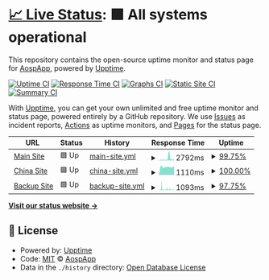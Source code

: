 # [📈 Live Status](https://status.aosp.app): <!--live status--> **🟩 All systems operational**

This repository contains the open-source uptime monitor and status page for [AospApp](https://aosp.app), powered by [Upptime](https://github.com/upptime/upptime).

[![Uptime CI](https://github.com/aospapp/upptime/workflows/Uptime%20CI/badge.svg)](https://github.com/aospapp/upptime/actions?query=workflow%3A%22Uptime+CI%22)
[![Response Time CI](https://github.com/aospapp/upptime/workflows/Response%20Time%20CI/badge.svg)](https://github.com/aospapp/upptime/actions?query=workflow%3A%22Response+Time+CI%22)
[![Graphs CI](https://github.com/aospapp/upptime/workflows/Graphs%20CI/badge.svg)](https://github.com/aospapp/upptime/actions?query=workflow%3A%22Graphs+CI%22)
[![Static Site CI](https://github.com/aospapp/upptime/workflows/Static%20Site%20CI/badge.svg)](https://github.com/aospapp/upptime/actions?query=workflow%3A%22Static+Site+CI%22)
[![Summary CI](https://github.com/aospapp/upptime/workflows/Summary%20CI/badge.svg)](https://github.com/aospapp/upptime/actions?query=workflow%3A%22Summary+CI%22)

With [Upptime](https://upptime.js.org), you can get your own unlimited and free uptime monitor and status page, powered entirely by a GitHub repository. We use [Issues](https://github.com/aospapp/upptime/issues) as incident reports, [Actions](https://github.com/aospapp/upptime/actions) as uptime monitors, and [Pages](https://status.aosp.app) for the status page.

<!--start: status pages-->
<!-- This summary is generated by Upptime (https://github.com/upptime/upptime) -->
<!-- Do not edit this manually, your changes will be overwritten -->
<!-- prettier-ignore -->
| URL | Status | History | Response Time | Uptime |
| --- | ------ | ------- | ------------- | ------ |
| <img alt="" src="https://icons.duckduckgo.com/ip3/aosp.app.ico" height="13"> [Main Site](https://aosp.app) | 🟩 Up | [main-site.yml](https://github.com/aospapp/upptime/commits/HEAD/history/main-site.yml) | <details><summary><img alt="Response time graph" src="./graphs/main-site/response-time-week.png" height="20"> 2792ms</summary><br><a href="https://status.aosp.app/history/main-site"><img alt="Response time 2376" src="https://img.shields.io/endpoint?url=https%3A%2F%2Fraw.githubusercontent.com%2Faospapp%2Fupptime%2FHEAD%2Fapi%2Fmain-site%2Fresponse-time.json"></a><br><a href="https://status.aosp.app/history/main-site"><img alt="24-hour response time 1405" src="https://img.shields.io/endpoint?url=https%3A%2F%2Fraw.githubusercontent.com%2Faospapp%2Fupptime%2FHEAD%2Fapi%2Fmain-site%2Fresponse-time-day.json"></a><br><a href="https://status.aosp.app/history/main-site"><img alt="7-day response time 2792" src="https://img.shields.io/endpoint?url=https%3A%2F%2Fraw.githubusercontent.com%2Faospapp%2Fupptime%2FHEAD%2Fapi%2Fmain-site%2Fresponse-time-week.json"></a><br><a href="https://status.aosp.app/history/main-site"><img alt="30-day response time 2204" src="https://img.shields.io/endpoint?url=https%3A%2F%2Fraw.githubusercontent.com%2Faospapp%2Fupptime%2FHEAD%2Fapi%2Fmain-site%2Fresponse-time-month.json"></a><br><a href="https://status.aosp.app/history/main-site"><img alt="1-year response time 2376" src="https://img.shields.io/endpoint?url=https%3A%2F%2Fraw.githubusercontent.com%2Faospapp%2Fupptime%2FHEAD%2Fapi%2Fmain-site%2Fresponse-time-year.json"></a></details> | <details><summary><a href="https://status.aosp.app/history/main-site">99.75%</a></summary><a href="https://status.aosp.app/history/main-site"><img alt="All-time uptime 94.11%" src="https://img.shields.io/endpoint?url=https%3A%2F%2Fraw.githubusercontent.com%2Faospapp%2Fupptime%2FHEAD%2Fapi%2Fmain-site%2Fuptime.json"></a><br><a href="https://status.aosp.app/history/main-site"><img alt="24-hour uptime 100.00%" src="https://img.shields.io/endpoint?url=https%3A%2F%2Fraw.githubusercontent.com%2Faospapp%2Fupptime%2FHEAD%2Fapi%2Fmain-site%2Fuptime-day.json"></a><br><a href="https://status.aosp.app/history/main-site"><img alt="7-day uptime 99.75%" src="https://img.shields.io/endpoint?url=https%3A%2F%2Fraw.githubusercontent.com%2Faospapp%2Fupptime%2FHEAD%2Fapi%2Fmain-site%2Fuptime-week.json"></a><br><a href="https://status.aosp.app/history/main-site"><img alt="30-day uptime 99.87%" src="https://img.shields.io/endpoint?url=https%3A%2F%2Fraw.githubusercontent.com%2Faospapp%2Fupptime%2FHEAD%2Fapi%2Fmain-site%2Fuptime-month.json"></a><br><a href="https://status.aosp.app/history/main-site"><img alt="1-year uptime 94.11%" src="https://img.shields.io/endpoint?url=https%3A%2F%2Fraw.githubusercontent.com%2Faospapp%2Fupptime%2FHEAD%2Fapi%2Fmain-site%2Fuptime-year.json"></a></details>
| <img alt="" src="https://icons.duckduckgo.com/ip3/aosp.ylarod.cn.ico" height="13"> [China Site](http://aosp.ylarod.cn) | 🟩 Up | [china-site.yml](https://github.com/aospapp/upptime/commits/HEAD/history/china-site.yml) | <details><summary><img alt="Response time graph" src="./graphs/china-site/response-time-week.png" height="20"> 1110ms</summary><br><a href="https://status.aosp.app/history/china-site"><img alt="Response time 1882" src="https://img.shields.io/endpoint?url=https%3A%2F%2Fraw.githubusercontent.com%2Faospapp%2Fupptime%2FHEAD%2Fapi%2Fchina-site%2Fresponse-time.json"></a><br><a href="https://status.aosp.app/history/china-site"><img alt="24-hour response time 1199" src="https://img.shields.io/endpoint?url=https%3A%2F%2Fraw.githubusercontent.com%2Faospapp%2Fupptime%2FHEAD%2Fapi%2Fchina-site%2Fresponse-time-day.json"></a><br><a href="https://status.aosp.app/history/china-site"><img alt="7-day response time 1110" src="https://img.shields.io/endpoint?url=https%3A%2F%2Fraw.githubusercontent.com%2Faospapp%2Fupptime%2FHEAD%2Fapi%2Fchina-site%2Fresponse-time-week.json"></a><br><a href="https://status.aosp.app/history/china-site"><img alt="30-day response time 1927" src="https://img.shields.io/endpoint?url=https%3A%2F%2Fraw.githubusercontent.com%2Faospapp%2Fupptime%2FHEAD%2Fapi%2Fchina-site%2Fresponse-time-month.json"></a><br><a href="https://status.aosp.app/history/china-site"><img alt="1-year response time 1882" src="https://img.shields.io/endpoint?url=https%3A%2F%2Fraw.githubusercontent.com%2Faospapp%2Fupptime%2FHEAD%2Fapi%2Fchina-site%2Fresponse-time-year.json"></a></details> | <details><summary><a href="https://status.aosp.app/history/china-site">100.00%</a></summary><a href="https://status.aosp.app/history/china-site"><img alt="All-time uptime 94.15%" src="https://img.shields.io/endpoint?url=https%3A%2F%2Fraw.githubusercontent.com%2Faospapp%2Fupptime%2FHEAD%2Fapi%2Fchina-site%2Fuptime.json"></a><br><a href="https://status.aosp.app/history/china-site"><img alt="24-hour uptime 100.00%" src="https://img.shields.io/endpoint?url=https%3A%2F%2Fraw.githubusercontent.com%2Faospapp%2Fupptime%2FHEAD%2Fapi%2Fchina-site%2Fuptime-day.json"></a><br><a href="https://status.aosp.app/history/china-site"><img alt="7-day uptime 100.00%" src="https://img.shields.io/endpoint?url=https%3A%2F%2Fraw.githubusercontent.com%2Faospapp%2Fupptime%2FHEAD%2Fapi%2Fchina-site%2Fuptime-week.json"></a><br><a href="https://status.aosp.app/history/china-site"><img alt="30-day uptime 99.92%" src="https://img.shields.io/endpoint?url=https%3A%2F%2Fraw.githubusercontent.com%2Faospapp%2Fupptime%2FHEAD%2Fapi%2Fchina-site%2Fuptime-month.json"></a><br><a href="https://status.aosp.app/history/china-site"><img alt="1-year uptime 94.15%" src="https://img.shields.io/endpoint?url=https%3A%2F%2Fraw.githubusercontent.com%2Faospapp%2Fupptime%2FHEAD%2Fapi%2Fchina-site%2Fuptime-year.json"></a></details>
| <img alt="" src="https://icons.duckduckgo.com/ip3/tunnel.aosp.app.ico" height="13"> [Backup Site](https://tunnel.aosp.app) | 🟩 Up | [backup-site.yml](https://github.com/aospapp/upptime/commits/HEAD/history/backup-site.yml) | <details><summary><img alt="Response time graph" src="./graphs/backup-site/response-time-week.png" height="20"> 1093ms</summary><br><a href="https://status.aosp.app/history/backup-site"><img alt="Response time 704" src="https://img.shields.io/endpoint?url=https%3A%2F%2Fraw.githubusercontent.com%2Faospapp%2Fupptime%2FHEAD%2Fapi%2Fbackup-site%2Fresponse-time.json"></a><br><a href="https://status.aosp.app/history/backup-site"><img alt="24-hour response time 412" src="https://img.shields.io/endpoint?url=https%3A%2F%2Fraw.githubusercontent.com%2Faospapp%2Fupptime%2FHEAD%2Fapi%2Fbackup-site%2Fresponse-time-day.json"></a><br><a href="https://status.aosp.app/history/backup-site"><img alt="7-day response time 1093" src="https://img.shields.io/endpoint?url=https%3A%2F%2Fraw.githubusercontent.com%2Faospapp%2Fupptime%2FHEAD%2Fapi%2Fbackup-site%2Fresponse-time-week.json"></a><br><a href="https://status.aosp.app/history/backup-site"><img alt="30-day response time 831" src="https://img.shields.io/endpoint?url=https%3A%2F%2Fraw.githubusercontent.com%2Faospapp%2Fupptime%2FHEAD%2Fapi%2Fbackup-site%2Fresponse-time-month.json"></a><br><a href="https://status.aosp.app/history/backup-site"><img alt="1-year response time 704" src="https://img.shields.io/endpoint?url=https%3A%2F%2Fraw.githubusercontent.com%2Faospapp%2Fupptime%2FHEAD%2Fapi%2Fbackup-site%2Fresponse-time-year.json"></a></details> | <details><summary><a href="https://status.aosp.app/history/backup-site">97.75%</a></summary><a href="https://status.aosp.app/history/backup-site"><img alt="All-time uptime 84.90%" src="https://img.shields.io/endpoint?url=https%3A%2F%2Fraw.githubusercontent.com%2Faospapp%2Fupptime%2FHEAD%2Fapi%2Fbackup-site%2Fuptime.json"></a><br><a href="https://status.aosp.app/history/backup-site"><img alt="24-hour uptime 100.00%" src="https://img.shields.io/endpoint?url=https%3A%2F%2Fraw.githubusercontent.com%2Faospapp%2Fupptime%2FHEAD%2Fapi%2Fbackup-site%2Fuptime-day.json"></a><br><a href="https://status.aosp.app/history/backup-site"><img alt="7-day uptime 97.75%" src="https://img.shields.io/endpoint?url=https%3A%2F%2Fraw.githubusercontent.com%2Faospapp%2Fupptime%2FHEAD%2Fapi%2Fbackup-site%2Fuptime-week.json"></a><br><a href="https://status.aosp.app/history/backup-site"><img alt="30-day uptime 46.13%" src="https://img.shields.io/endpoint?url=https%3A%2F%2Fraw.githubusercontent.com%2Faospapp%2Fupptime%2FHEAD%2Fapi%2Fbackup-site%2Fuptime-month.json"></a><br><a href="https://status.aosp.app/history/backup-site"><img alt="1-year uptime 84.90%" src="https://img.shields.io/endpoint?url=https%3A%2F%2Fraw.githubusercontent.com%2Faospapp%2Fupptime%2FHEAD%2Fapi%2Fbackup-site%2Fuptime-year.json"></a></details>

<!--end: status pages-->

[**Visit our status website →**](https://status.aosp.app)

## 📄 License

- Powered by: [Upptime](https://github.com/upptime/upptime)
- Code: [MIT](./LICENSE) © [AospApp](https://aosp.app)
- Data in the `./history` directory: [Open Database License](https://opendatacommons.org/licenses/odbl/1-0/)

